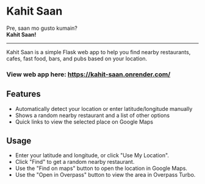 # Kahit Saan

Pre, saan mo gusto kumain?  
**Kahit Saan!**

---

Kahit Saan is a simple Flask web app to help you find nearby restaurants, cafes, fast food, bars, and pubs based on your location.      

### View web app here: https://kahit-saan.onrender.com/

## Features

- Automatically detect your location or enter latitude/longitude manually
- Shows a random nearby restaurant and a list of other options
- Quick links to view the selected place on Google Maps

## Usage

- Enter your latitude and longitude, or click "Use My Location".
- Click "Find" to get a random nearby restaurant.
- Use the "Find on maps" button to open the location in Google Maps.
- Use the "Open in Overpass" button to view the area in Overpass Turbo.
